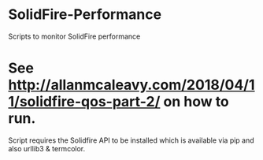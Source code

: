 # SolidFire-Performance
Scripts to monitor SolidFire performance
# See http://allanmcaleavy.com/2018/04/11/solidfire-qos-part-2/ on how to run.
Script requires the Solidfire API to be installed which is available via pip and also urllib3 & termcolor.
